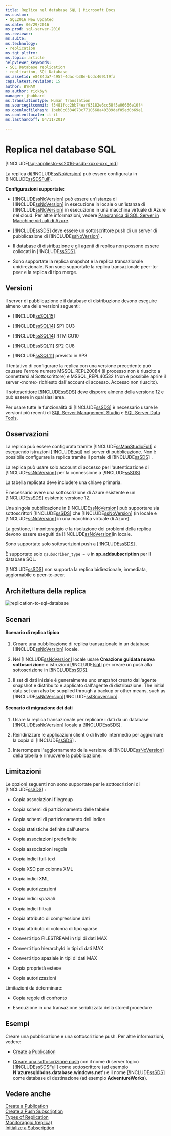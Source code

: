 ```yaml
---
title: Replica nel database SQL | Microsoft Docs
ms.custom:
- SQL2016_New_Updated
ms.date: 06/29/2016
ms.prod: sql-server-2016
ms.reviewer: 
ms.suite: 
ms.technology:
- replication
ms.tgt_pltfrm: 
ms.topic: article
helpviewer_keywords:
- SQL Database replication
- replication, SQL Database
ms.assetid: e8484da7-495f-4dac-b38e-bcdc4691f9fa
caps.latest.revision: 15
author: BYHAM
ms.author: rickbyh
manager: jhubbard
ms.translationtype: Human Translation
ms.sourcegitcommit: f3481fcc2bb74eaf93182e6cc58f5a06666e10f4
ms.openlocfilehash: 1beb8c0334078c7710568a40339daf05ed0b69e1
ms.contentlocale: it-it
ms.lasthandoff: 04/11/2017

---
```

# <a name="replication-to-sql-database"></a>Replica nel database SQL
[!INCLUDE[tsql-appliesto-ss2016-asdb-xxxx-xxx_md](../../includes/tsql-appliesto-ss2016-asdb-xxxx-xxx-md.md)]

  La replica di[!INCLUDE[ssNoVersion](../../includes/ssnoversion-md.md)] può essere configurata in [!INCLUDE[ssSDSFull](../../includes/sssdsfull-md.md)].  
  
 **Configurazioni supportate:**  
  
-   [!INCLUDE[ssNoVersion](../../includes/ssnoversion-md.md)] può essere un'istanza di [!INCLUDE[ssNoVersion](../../includes/ssnoversion-md.md)] in esecuzione in locale o un'istanza di [!INCLUDE[ssNoVersion](../../includes/ssnoversion-md.md)] in esecuzione in una macchina virtuale di Azure nel cloud. Per altre informazioni, vedere [Panoramica di SQL Server in Macchine virtuali di Azure](https://azure.microsoft.com/documentation/articles/virtual-machines-sql-server-infrastructure-services/).  
  
-   [!INCLUDE[ssSDS](../../includes/sssds-md.md)] deve essere un sottoscrittore push di un server di pubblicazione di [!INCLUDE[ssNoVersion](../../includes/ssnoversion-md.md)] .  
  
-   Il database di distribuzione e gli agenti di replica non possono essere collocati in [!INCLUDE[ssSDS](../../includes/sssds-md.md)].  
  
-   Sono supportate la replica snapshot e la replica transazionale unidirezionale. Non sono supportate la replica transazionale peer-to-peer e la replica di tipo merge.  
  
## <a name="versions"></a>Versioni  
 Il server di pubblicazione e il database di distribuzione devono eseguire almeno una delle versioni seguenti:  
  
-   [!INCLUDE[ssSQL15](../../includes/sssql15-md.md)]  
  
-   [!INCLUDE[ssSQL14](../../includes/sssql14-md.md)] SP1 CU3  
  
-   [!INCLUDE[ssSQL14](../../includes/sssql14-md.md)] RTM CU10  
  
-   [!INCLUDE[ssSQL11](../../includes/sssql11-md.md)] SP2 CU8  
  
-   [!INCLUDE[ssSQL11](../../includes/sssql11-md.md)] previsto in SP3  
  
 Il tentativo di configurare la replica con una versione precedente può causare l'errore numero MSSQL_REPL20084 (il processo non è riuscito a connettersi al Sottoscrittore) e MSSQL_REPL40532 (Non è possibile aprire il server \<nome> richiesto dall'account di accesso. Accesso non riuscito).  
  
 Il sottoscrittore [!INCLUDE[ssSDS](../../includes/sssds-md.md)] deve disporre almeno della versione 12 e può essere in qualsiasi area.  
  
 Per usare tutte le funzionalità di [!INCLUDE[ssSDS](../../includes/sssds-md.md)] è necessario usare le versioni più recenti di [SQL Server Management Studio](https://msdn.microsoft.com/library/mt238290.aspx) e [SQL Server Data Tools](https://msdn.microsoft.com/library/mt204009.aspx).  
  
## <a name="remarks"></a>Osservazioni  
 La replica può essere configurata tramite [!INCLUDE[ssManStudioFull](../../includes/ssmanstudiofull-md.md)] o eseguendo istruzioni [!INCLUDE[tsql](../../includes/tsql-md.md)] nel server di pubblicazione. Non è possibile configurare la replica tramite il portale di [!INCLUDE[ssSDS](../../includes/sssds-md.md)] .  
  
 La replica può usare solo account di accesso per l'autenticazione di [!INCLUDE[ssNoVersion](../../includes/ssnoversion-md.md)] per la connessione a [!INCLUDE[ssSDS](../../includes/sssds-md.md)].  
  
 La tabella replicata deve includere una chiave primaria.  
  
 È necessario avere una sottoscrizione di Azure esistente e un [!INCLUDE[ssSDS](../../includes/sssds-md.md)] esistente versione 12.  
  
 Una singola pubblicazione in [!INCLUDE[ssNoVersion](../../includes/ssnoversion-md.md)] può supportare sia sottoscrittori [!INCLUDE[ssSDS](../../includes/sssds-md.md)] che [!INCLUDE[ssNoVersion](../../includes/ssnoversion-md.md)] (in locale e [!INCLUDE[ssNoVersion](../../includes/ssnoversion-md.md)] in una macchina virtuale di Azure).  
  
 La gestione, il monitoraggio e la risoluzione dei problemi della replica devono essere eseguiti da [!INCLUDE[ssNoVersion](../../includes/ssnoversion-md.md)]in locale.  
  
 Sono supportate solo sottoscrizioni push a [!INCLUDE[ssSDS](../../includes/sssds-md.md)] .  
  
 È supportato solo `@subscriber_type = 0` in **sp_addsubscription** per il database SQL.  
  
 [!INCLUDE[ssSDS](../../includes/sssds-md.md)] non supporta la replica bidirezionale, immediata, aggiornabile o peer-to-peer.  
  
## <a name="replication-architecture"></a>Architettura della replica  
 ![replication-to-sql-database](../../relational-databases/replication/media/replication-to-sql-database.png "replication-to-sql-database")  
  
## <a name="scenarios"></a>Scenari  
  
#### <a name="typical-replication-scenario"></a>Scenario di replica tipico  
  
1.  Creare una pubblicazione di replica transazionale in un database [!INCLUDE[ssNoVersion](../../includes/ssnoversion-md.md)] locale.  
  
2.  Nel [!INCLUDE[ssNoVersion](../../includes/ssnoversion-md.md)] locale usare **Creazione guidata nuova sottoscrizione** o istruzioni [!INCLUDE[tsql](../../includes/tsql-md.md)] per creare un push alla sottoscrizione in [!INCLUDE[ssSDS](../../includes/sssds-md.md)].  
  
3.  Il set di dati iniziale è generalmente uno snapshot creato dall'agente snapshot e distribuito e applicato dall'agente di distribuzione. The initial data set can also be supplied through a backup or other means, such as [!INCLUDE[ssNoVersion](../../includes/ssnoversion-md.md)][!INCLUDE[ssISnoversion](../../includes/ssisnoversion-md.md)].  
  
#### <a name="data-migration-scenario"></a>Scenario di migrazione dei dati  
  
1.  Usare la replica transazionale per replicare i dati da un database [!INCLUDE[ssNoVersion](../../includes/ssnoversion-md.md)] locale a [!INCLUDE[ssSDS](../../includes/sssds-md.md)].  
  
2.  Reindirizzare le applicazioni client o di livello intermedio per aggiornare la copia di [!INCLUDE[ssSDS](../../includes/sssds-md.md)] .  
  
3.  Interrompere l'aggiornamento della versione di [!INCLUDE[ssNoVersion](../../includes/ssnoversion-md.md)] della tabella e rimuovere la pubblicazione.  
  
## <a name="limitations"></a>Limitazioni  
 Le opzioni seguenti non sono supportate per le sottoscrizioni di [!INCLUDE[ssSDS](../../includes/sssds-md.md)] :  
  
-   Copia associazioni filegroup  
  
-   Copia schemi di partizionamento delle tabelle  
  
-   Copia schemi di partizionamento dell'indice  
  
-   Copia statistiche definite dall'utente  
  
-   Copia associazioni predefinite  
  
-   Copia associazioni regola  
  
-   Copia indici full-text  
  
-   Copia XSD per colonna XML  
  
-   Copia indici XML  
  
-   Copia autorizzazioni  
  
-   Copia indici spaziali  
  
-   Copia indici filtrati  
  
-   Copia attributo di compressione dati  
  
-   Copia attributo di colonna di tipo sparse  
  
-   Converti tipo FILESTREAM in tipi di dati MAX  
  
-   Converti tipo hierarchyId in tipi di dati MAX  
  
-   Converti tipo spaziale in tipi di dati MAX  
  
-   Copia proprietà estese  
  
-   Copia autorizzazioni  
  
 Limitazioni da determinare:  
  
-   Copia regole di confronto  
  
-   Esecuzione in una transazione serializzata della stored procedure  
  
## <a name="examples"></a>Esempi  
 Creare una pubblicazione e una sottoscrizione push. Per altre informazioni, vedere:  
  
-   [Create a Publication](../../relational-databases/replication/publish/create-a-publication.md)  
  
-   [Creare una sottoscrizione push](../../relational-databases/replication/create-a-push-subscription.md) con il nome di server logico [!INCLUDE[ssSDSFull](../../includes/sssdsfull-md.md)] come sottoscrittore (ad esempio **N'azuresqldbdns.database.windows.net'**) e il nome [!INCLUDE[ssSDS](../../includes/sssds-md.md)] come database di destinazione (ad esempio **AdventureWorks**).  
  
## <a name="see-also"></a>Vedere anche  
 [Create a Publication](../../relational-databases/replication/publish/create-a-publication.md)   
 [Create a Push Subscription](../../relational-databases/replication/create-a-push-subscription.md)   
 [Types of Replication](../../relational-databases/replication/types-of-replication.md)   
 [Monitoraggio &#40;replica&#41;](../../relational-databases/replication/monitor/monitoring-replication.md)   
 [Initialize a Subscription](../../relational-databases/replication/initialize-a-subscription.md)  
  
  


